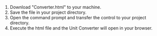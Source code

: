 1. Download "Converter.html" to your machine.
2. Save the file in your project directory.
3. Open the command prompt and transfer the control to your project directory.
4. Execute the html file and the Unit Converter will open in your browser.
